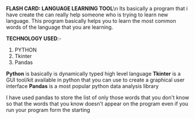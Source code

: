 **FLASH CARD: LANGUAGE LEARNING TOOL**\n
Its basically a program that i have create the can really help someone who is trying to learn new language. 
This program basically helps you to learn the most common words of the language that you are learning.

**TECHNOLOGY USED**:-
1. PYTHON
2. Tkinter
3. Pandas

**Python** is basically is dynamically typed high level language
**Tkinter** is a GUI tool/kit available in python that you can use to create a graphical user interface
**Pandas** is a most popular python data analysis library

I have used pandas to store the list of only those words that you don't know so that the words that you know 
doesn't appear on the program even if you run your program form the starting
